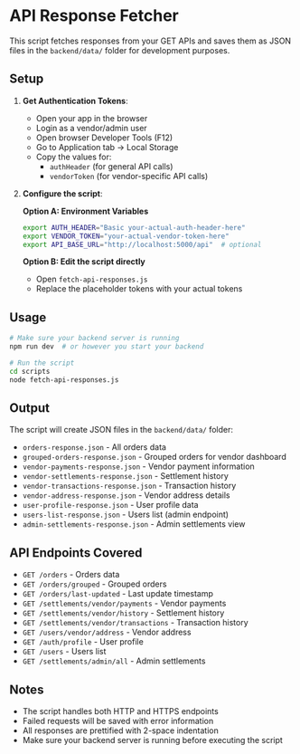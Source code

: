 # API Response Fetcher

This script fetches responses from your GET APIs and saves them as JSON files in the `backend/data/` folder for development purposes.

## Setup

1. **Get Authentication Tokens**:
   - Open your app in the browser
   - Login as a vendor/admin user
   - Open browser Developer Tools (F12)
   - Go to Application tab → Local Storage
   - Copy the values for:
     - `authHeader` (for general API calls)
     - `vendorToken` (for vendor-specific API calls)

2. **Configure the script**:
   
   **Option A: Environment Variables**
   ```bash
   export AUTH_HEADER="Basic your-actual-auth-header-here"
   export VENDOR_TOKEN="your-actual-vendor-token-here"
   export API_BASE_URL="http://localhost:5000/api"  # optional
   ```

   **Option B: Edit the script directly**
   - Open `fetch-api-responses.js`
   - Replace the placeholder tokens with your actual tokens

## Usage

```bash
# Make sure your backend server is running
npm run dev  # or however you start your backend

# Run the script
cd scripts
node fetch-api-responses.js
```

## Output

The script will create JSON files in the `backend/data/` folder:

- `orders-response.json` - All orders data
- `grouped-orders-response.json` - Grouped orders for vendor dashboard
- `vendor-payments-response.json` - Vendor payment information
- `vendor-settlements-response.json` - Settlement history
- `vendor-transactions-response.json` - Transaction history
- `vendor-address-response.json` - Vendor address details
- `user-profile-response.json` - User profile data
- `users-list-response.json` - Users list (admin endpoint)
- `admin-settlements-response.json` - Admin settlements view

## API Endpoints Covered

- `GET /orders` - Orders data
- `GET /orders/grouped` - Grouped orders
- `GET /orders/last-updated` - Last update timestamp
- `GET /settlements/vendor/payments` - Vendor payments
- `GET /settlements/vendor/history` - Settlement history
- `GET /settlements/vendor/transactions` - Transaction history
- `GET /users/vendor/address` - Vendor address
- `GET /auth/profile` - User profile
- `GET /users` - Users list
- `GET /settlements/admin/all` - Admin settlements

## Notes

- The script handles both HTTP and HTTPS endpoints
- Failed requests will be saved with error information
- All responses are prettified with 2-space indentation
- Make sure your backend server is running before executing the script 